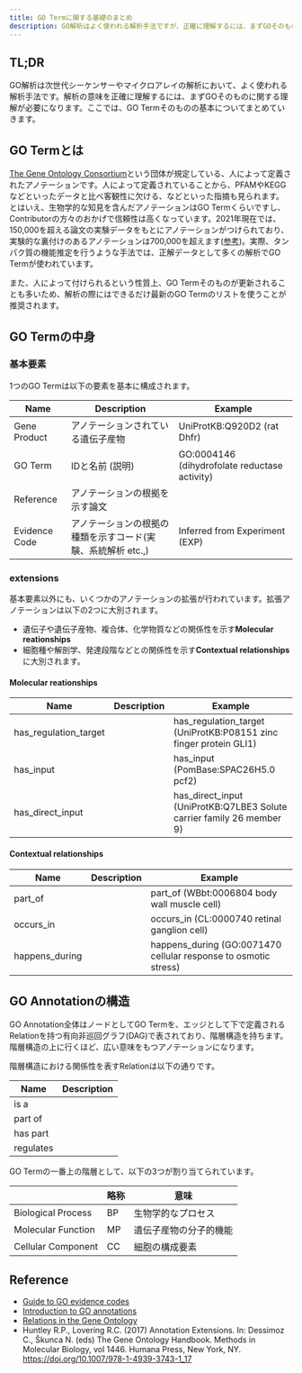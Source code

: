 ```yaml
---
title: GO Termに関する基礎のまとめ
description: GO解析はよく使われる解析手法ですが、正確に理解するには、まずGOそのものに関する理解が必要になります。GO Termそのものの基本についてまとめていきます。
---
```


## TL;DR

GO解析は次世代シーケンサーやマイクロアレイの解析において、よく使われる解析手法です。解析の意味を正確に理解するには、まずGOそのものに関する理解が必要になります。ここでは、GO Termそのものの基本についてまとめていきます。

## GO Termとは

[The Gene Ontology Consortium](http://geneontology.org/docs/whoweare/)という団体が規定している、人によって定義されたアノテーションです。人によって定義されていることから、PFAMやKEGGなどといったデータと比べ客観性に欠ける、などといった指摘も見られます。  
とはいえ、生物学的な知見を含んだアノテーションはGO Termくらいですし、Contributorの方々のおかげで信頼性は高くなっています。2021年現在では、150,000を超える論文の実験データをもとにアノテーションがつけられており、実験的な裏付けのあるアノテーションは700,000を超えます([参考](http://geneontology.org/docs/introduction-to-go-resource/))。実際、タンパク質の機能推定を行うような手法では、正解データとして多くの解析でGO Termが使われています。

また、人によって付けられるという性質上、GO Termそのものが更新されることも多いため、解析の際にはできるだけ最新のGO Termのリストを使うことが推奨されます。


## GO Termの中身

### 基本要素

1つのGO Termは以下の要素を基本に構成されます。

| Name          | Description                                                  | Example                                       |
| ------------- | ------------------------------------------------------------ | --------------------------------------------- |
| Gene Product  | アノテーションされている遺伝子産物                           | UniProtKB:Q920D2 (rat Dhfr)                   |
| GO Term       | IDと名前 (説明)                                               | GO:0004146 (dihydrofolate reductase activity) |
| Reference     | アノテーションの根拠を示す論文                               |                                               |
| Evidence Code | アノテーションの根拠の種類を示すコード(実験、系統解析 etc.,) | Inferred from Experiment (EXP)                |

### extensions

基本要素以外にも、いくつかのアノテーションの拡張が行われています。拡張アノテーションは以下の2つに大別されます。

- 遺伝子や遺伝子産物、複合体、化学物質などの関係性を示す**Molecular reationships**
- 細胞種や解剖学、発達段階などとの関係性を示す**Contextual relationships**に大別されます。

#### Molecular reationships

| Name                  | Description | Example                                                              |
| --------------------- | ----------- | -------------------------------------------------------------------- |
| has_regulation_target |             | has_regulation_target (UniProtKB:P08151 zinc finger protein GLI1)     |
| has_input             |             | has_input (PomBase:SPAC26H5.0 pcf2)                                   |
| has_direct_input      |             | has_direct_input (UniProtKB:Q7LBE3 Solute carrier family 26 member 9) |

#### Contextual relationships

| Name           | Description | Example                                                        |
| -------------- | ----------- | -------------------------------------------------------------- |
| part_of        |             | part_of (WBbt:0006804 body wall muscle cell)                    |
| occurs_in      |             | occurs_in (CL:0000740 retinal ganglion cell)                    |
| happens_during |             | happens_during (GO:0071470 cellular response to osmotic stress) |

## GO Annotationの構造

GO Annotation全体はノードとしてGO Termを、エッジとして下で定義されるRelationを持つ有向非巡回グラフ(DAG)で表されており、階層構造を持ちます。階層構造の上に行くほど、広い意味をもつアノテーションになります。

階層構造における関係性を表すRelationは以下の通りです。

| Name      | Description |
| --------- | ----------- |
| is a      |             |
| part of   |             |
| has part  |             |
| regulates |             |

GO Termの一番上の階層として、以下の3つが割り当てられています。

|                    | 略称 | 意味                   |
| ------------------ | ---- | ---------------------- |
| Biological Process | BP   | 生物学的なプロセス     |
| Molecular Function | MP   | 遺伝子産物の分子的機能 |
| Cellular Component | CC   | 細胞の構成要素         |


## Reference

- [Guide to GO evidence codes](http://geneontology.org/docs/guide-go-evidence-codes/)
- [Introduction to GO annotations](http://geneontology.org/docs/go-annotations/#annotation-extensions)
- [Relations in the Gene Ontology](http://geneontology.org/docs/ontology-relations/)
- Huntley R.P., Lovering R.C. (2017) Annotation Extensions. In: Dessimoz C., Škunca N. (eds) The Gene Ontology Handbook. Methods in Molecular Biology, vol 1446. Humana Press, New York, NY. https://doi.org/10.1007/978-1-4939-3743-1_17